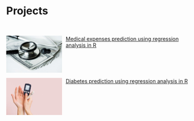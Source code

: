 # Projects

<br>

<div class = "row">
  <div class = "column">
    <div class = "card">
      <img align = left src= "assets/img/medical.jpg" width = "150" height = "100" style= "margin-right: 10px;"/>
      <p><a href = "https://melgalera.github.io/Linear-Regression-with-R/" target = "_blank">Medical expenses prediction using regression analysis in R</a></p>
    </div>
  </div>  
  <div class = "column">
    <div class = "card">
      <img align = left src= "assets/img/diabetes.jpg" width = "150" height = "100" style= "margin-right: 10px;"/>
      <p><a href = "https://melgalera.github.io/Logistic-Regression-GLM-with-R/" target = "_blank">Diabetes prediction using regression analysis in R</a></p>  
    </div>
  </div>
</div>
    


